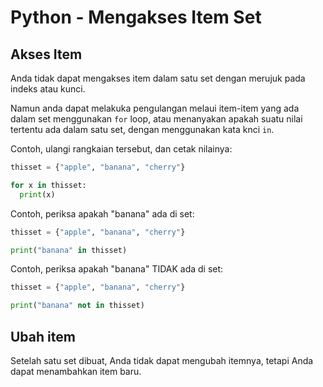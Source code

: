 # Python - Mengakses Item Set
## Akses Item
Anda tidak dapat mengakses item dalam satu set dengan merujuk pada indeks atau kunci.

Namun anda dapat melakuka pengulangan melaui item-item yang ada dalam set menggunakan `for` loop, atau menanyakan apakah suatu nilai tertentu ada dalam satu set, dengan menggunakan kata knci `in`.

Contoh, ulangi rangkaian tersebut, dan cetak nilainya:

```py
thisset = {"apple", "banana", "cherry"}

for x in thisset:
  print(x)
```

Contoh, periksa apakah "banana" ada di set:

```py
thisset = {"apple", "banana", "cherry"}

print("banana" in thisset)
```

Contoh, periksa apakah "banana" TIDAK ada di set:

```py
thisset = {"apple", "banana", "cherry"}

print("banana" not in thisset)
```
## Ubah item
Setelah satu set dibuat, Anda tidak dapat mengubah itemnya, tetapi Anda dapat menambahkan item baru.